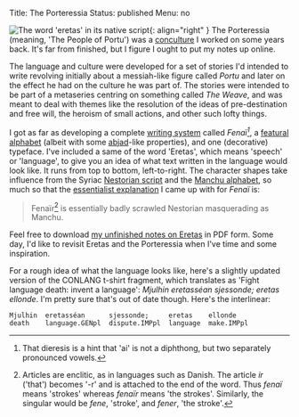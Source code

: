 Title: The Porteressia
Status: published
Menu: no

![The word 'eretas' in its native script]({static}../../images/eretas_e1.png){: align="right" }
The Porteressia (meaning, 'The People of Portu') was a [conculture](http://en.wikipedia.org/wiki/Constructed_culture) I worked on some years back. It's far from finished, but I figure I ought to put my notes up online.

The language and culture were developed for a set of stories I'd intended to write revolving initially about a messiah-like figure called _Portu_ and later on the effect he had on the culture he was part of. The stories were intended to be part of a metaseries centring on something called _The Weave_, and was meant to deal with themes like the resolution of the ideas of pre-destination and free will, the heroism of small actions, and other such lofty things.

I got as far as developing a complete [writing system](http://en.wikipedia.org/wiki/Writing_system) called _Fenaï[^dieresis]_, a [featural alphabet](http://en.wikipedia.org/wiki/Featural_alphabet) (albeit with some [abjad](http://en.wikipedia.org/wiki/Abjad)-like properties), and one (decorative) typeface. I've included a same of the word 'Eretas', which means 'speech' or 'language', to give you an idea of what text written in the language would look like. It runs from top to bottom, left-to-right. The character shapes take influence from the Syriac [Nestorian script](http://www.omniglot.com/writing/syriac.htm) and the [Manchu alphabet](http://www.omniglot.com/writing/manchu.htm), so much so that the [essentialist explanation](http://home.ccil.org/~cowan/essential.html) I came up with for _Fenaï_ is:

> Fenaïr[^articles] is essentially badly scrawled Nestorian masquerading as Manchu.

Feel free to download [my unfinished notes on Eretas]({attach}attachments/eretas.pdf) in PDF form. Some day, I'd like to revisit Eretas and the Porteressia when I've time and some inspiration.

For a rough idea of what the language looks like, here's a slightly updated version of the CONLANG t-shirt fragment, which translates as 'Fight language death: invent a language': _Mjulhin eretasséan sjessonde; eretas ellonde_. I'm pretty sure that's out of date though. Here's the interlinear:

```text
Mjulhin  eretasséan      sjessonde;     eretas    ellonde
death    language.GENpl  dispute.IMPpl  language  make.IMPpl
```

[^dieresis]: That dieresis is a hint that 'ai' is not a diphthong, but two separately pronounced vowels.

[^articles]: Articles are enclitic, as in languages such as Danish. The article _ir_ ('that') becomes '-r' and is attached to the end of the word. Thus _fenaï_ means 'strokes' whereas _fenaïr_ means 'the strokes'. Similarly, the singular would be _fene_, 'stroke', and _fener_, 'the stroke'.
